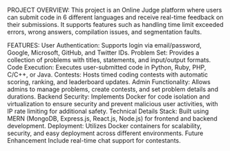 PROJECT OVERVIEW:
This project is an Online Judge platform where users can submit code in 6 different languages and receive real-time feedback on their submissions. It supports features such as handling time limit exceeded errors, wrong answers, compilation issues, and segmentation faults.

FEATURES:
User Authentication: Supports login via email/password, Google, Microsoft, GitHub, and Twitter IDs.
Problem Set: Provides a collection of problems with titles, statements, and input/output formats.
Code Execution: Executes user-submitted code in Python, Ruby, PHP, C/C++, or Java.
Contests: Hosts timed coding contests with automatic scoring, ranking, and leaderboard updates.
Admin Functionality: Allows admins to manage problems, create contests, and set problem details and durations.
Backend Security: Implements Docker for code isolation and virtualization to ensure security and prevent malicious user activities, with IP rate limiting for additional safety.
Technical Details
Stack: Built using MERN (MongoDB, Express.js, React.js, Node.js) for frontend and backend development.
Deployment: Utilizes Docker containers for scalability, security, and easy deployment across different environments.
Future Enhancement
Include real-time chat support for contestants.
